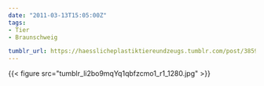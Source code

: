 ```yaml
---
date: "2011-03-13T15:05:00Z"
tags:
- Tier
- Braunschweig

tumblr_url: https://haesslicheplastiktiereundzeugs.tumblr.com/post/3859631317
---
```

{{< figure src="tumblr_li2bo9mqYq1qbfzcmo1_r1_1280.jpg" >}}

